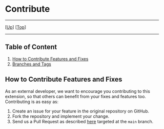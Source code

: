 # Contribute

--------------------------------------------------------------------------------

\[[Up](README.md)\] \[[Top](#top)\]

--------------------------------------------------------------------------------

## Table of Content

1. [How to Contribute Features and Fixes](#how-to-contribute-features-and-fixes)
1. [Branches and Tags](#-branches-and-tags)
    
## How to Contribute Features and Fixes   

As an external developer, we want to encourage you contributing to this extension, so that others can benefit from your fixes and features too. Contributing is as easy as:

1. Create an issue for your feature in the original repository on GitHub.
2. Fork the repository and implement your change.
3. Send us a Pull Request as described [here](https://help.github.com/en/github/collaborating-with-issues-and-pull-requests/creating-a-pull-request-from-a-fork) targeted at the `main` branch.
